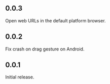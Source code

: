 ## 0.0.3

Open web URLs in the default platform browser.

## 0.0.2

Fix crash on drag gesture on Android.

## 0.0.1

Initial release.
